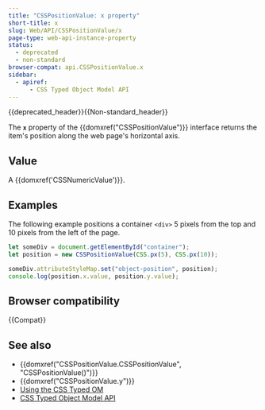 ```yaml
---
title: "CSSPositionValue: x property"
short-title: x
slug: Web/API/CSSPositionValue/x
page-type: web-api-instance-property
status:
  - deprecated
  - non-standard
browser-compat: api.CSSPositionValue.x
sidebar:
  - apiref:
      - CSS Typed Object Model API
---
```


{{deprecated_header}}{{Non-standard_header}}

The **`x`** property of the
{{domxref("CSSPositionValue")}} interface returns the item's position along the web
page's horizontal axis.

## Value

A {{domxref('CSSNumericValue')}}.

## Examples

The following example positions a container `<div>` 5 pixels from the
top and 10 pixels from the left of the page.

```js
let someDiv = document.getElementById("container");
let position = new CSSPositionValue(CSS.px(5), CSS.px(10));

someDiv.attributeStyleMap.set("object-position", position);
console.log(position.x.value, position.y.value);
```

## Browser compatibility

{{Compat}}

## See also

- {{domxref("CSSPositionValue.CSSPositionValue", "CSSPositionValue()")}}
- {{domxref("CSSPositionValue.y")}}
- [Using the CSS Typed OM](/en-US/docs/Web/API/CSS_Typed_OM_API/Guide)
- [CSS Typed Object Model API](/en-US/docs/Web/API/CSS_Typed_OM_API)
